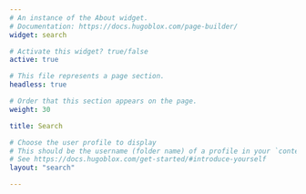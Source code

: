 ```yaml
---
# An instance of the About widget.
# Documentation: https://docs.hugoblox.com/page-builder/
widget: search

# Activate this widget? true/false
active: true

# This file represents a page section.
headless: true

# Order that this section appears on the page.
weight: 30

title: Search

# Choose the user profile to display
# This should be the username (folder name) of a profile in your `content/s/` folder.
# See https://docs.hugoblox.com/get-started/#introduce-yourself
layout: "search"

---
```

